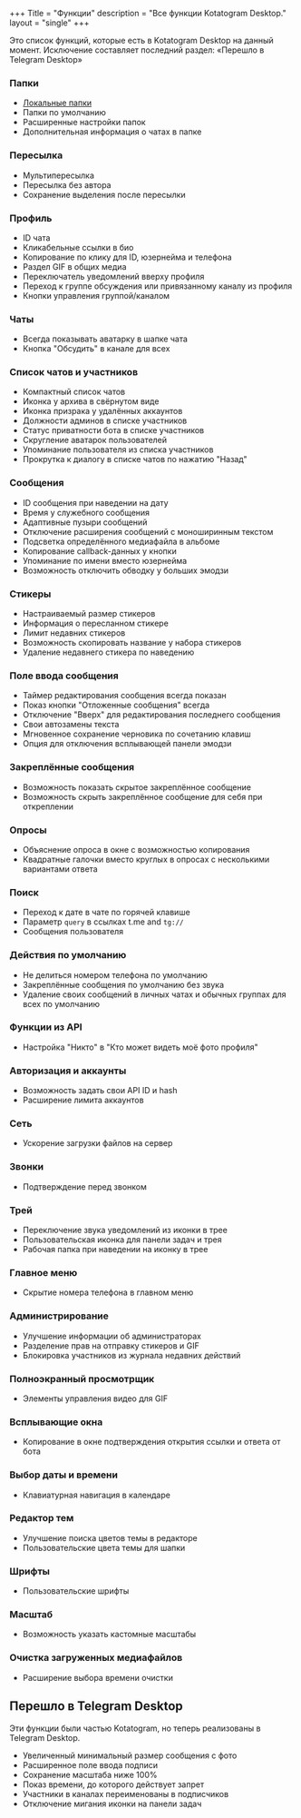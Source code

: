 +++
Title = "Функции"
description = "Все функции Kotatogram Desktop."
layout = "single"
+++

Это список функций, которые есть в Kotatogram Desktop на данный момент. Исключение составляет последний раздел: «Перешло в Telegram Desktop»

### Папки

* [Локальные папки](/ru/features/local-folders)
* Папки по умолчанию
* Расширенные настройки папок
* Дополнительная информация о чатах в папке

### Пересылка

* Мультипересылка
* Пересылка без автора
* Сохранение выделения после пересылки

### Профиль

* ID чата
* Кликабельные ссылки в био
* Копирование по клику для ID, юзернейма и телефона
* Раздел GIF в общих медиа
* Переключатель уведомлений вверху профиля
* Переход к группе обсуждения или привязанному каналу из профиля
* Кнопки управления группой/каналом

### Чаты

* Всегда показывать аватарку в шапке чата
* Кнопка "Обсудить" в канале для всех

### Список чатов и участников

* Компактный список чатов
* Иконка у архива в свёрнутом виде
* Иконка призрака у удалённых аккаунтов
* Должности админов в списке участников
* Статус приватности бота в списке участников
* Скругление аватарок пользователей
* Упоминание пользователя из списка участников
* Прокрутка к диалогу в списке чатов по нажатию "Назад"

### Сообщения

* ID сообщения при наведении на дату
* Время у служебного сообщения
* Адаптивные пузыри сообщений
* Отключение расширения сообщений с моноширинным текстом
* Подсветка определённого медиафайла в альбоме
* Копирование callback-данных у кнопки
* Упоминание по имени вместо юзернейма
* Возможность отключить обводку у больших эмодзи

### Стикеры

* Настраиваемый размер стикеров
* Информация о пересланном стикере
* Лимит недавних стикеров
* Возможность скопировать название у набора стикеров
* Удаление недавнего стикера по наведению

### Поле ввода сообщения

* Таймер редактирования сообщения всегда показан
* Показ кнопки "Отложенные сообщения" всегда
* Отключение "Вверх" для редактирования последнего сообщения
* Свои автозамены текста
* Мгновенное сохранение черновика по сочетанию клавиш
* Опция для отключения всплывающей панели эмодзи

### Закреплённые сообщения

* Возможность показать скрытое закреплённое сообщение
* Возможность скрыть закреплённое сообщение для себя при откреплении

### Опросы

* Объяснение опроса в окне с возможностью копирования
* Квадратные галочки вместо круглых в опросах с несколькими вариантами ответа

### Поиск

* Переход к дате в чате по горячей клавише
* Параметр `query` в ссылках t.me and `tg://`
* Сообщения пользователя

### Действия по умолчанию

* Не делиться номером телефона по умолчанию
* Закреплённые сообщения по умолчанию без звука
* Удаление своих сообщений в личных чатах и обычных группах для всех по умолчанию

### Функции из API

* Настройка "Никто" в "Кто может видеть моё фото профиля"

### Авторизация и аккаунты

* Возможность задать свои API ID и hash
* Расширение лимита аккаунтов

### Сеть

* Ускорение загрузки файлов на сервер

### Звонки

* Подтверждение перед звонком

### Трей

* Переключение звука уведомлений из иконки в трее
* Пользовательская иконка для панели задач и трея
* Рабочая папка при наведении на иконку в трее

### Главное меню

* Скрытие номера телефона в главном меню

### Администрирование

* Улучшение информации об администраторах
* Разделение прав на отправку стикеров и GIF
* Блокировка участников из журнала недавних действий

### Полноэкранный просмотрщик

* Элементы управления видео для GIF

### Всплывающие окна

* Копирование в окне подтверждения открытия ссылки и ответа от бота

### Выбор даты и времени

* Клавиатурная навигация в календаре

### Редактор тем

* Улучшение поиска цветов темы в редакторе
* Пользовательские цвета темы для шапки

### Шрифты

* Пользовательские шрифты

### Масштаб

* Возможность указать кастомные масштабы

### Очистка загруженных медиафайлов

* Расширение выбора времени очистки

## Перешло в Telegram Desktop

Эти функции были частью Kotatogram, но теперь реализованы в Telegram Desktop.

* Увеличенный минимальный размер сообщения с фото
* Расширенное поле ввода подписи
* Сохранение масштаба ниже 100%
* Показ времени, до которого действует запрет
* Участники в каналах переименованы в подписчиков
* Отключение мигания иконки на панели задач
